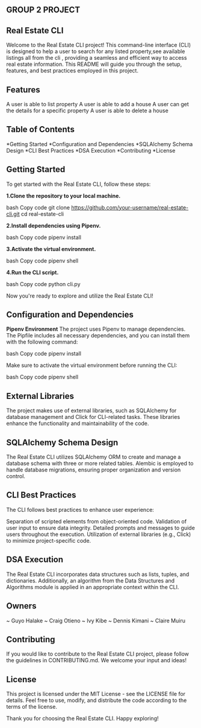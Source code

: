 ## GROUP 2 PROJECT ##

## Real Estate CLI ##
Welcome to the Real Estate CLI project! This command-line interface (CLI) is designed to help a user to search for any listed property,see available listings all from the cli , providing a seamless and efficient way to access real estate information. This README will guide you through the setup, features, and best practices employed in this project.

## Features
A user is able to list property
A user is able to add a house
A user can get the details for a specific property
A user is able to delete a house 
## Table of Contents ##
*Getting Started
*Configuration and Dependencies
*SQLAlchemy Schema Design
*CLI Best Practices
*DSA Execution
*Contributing
*License

## Getting Started ##
To get started with the Real Estate CLI, follow these steps:

**1.Clone the repository to your local machine.**

bash
Copy code
git clone https://github.com/your-username/real-estate-cli.git
cd real-estate-cli

**2.Install dependencies using Pipenv.**

bash
Copy code
pipenv install

**3.Activate the virtual environment.**

bash
Copy code
pipenv shell

**4.Run the CLI script.**

bash
Copy code
python cli.py

Now you're ready to explore and utilize the Real Estate CLI!

## Configuration and Dependencies ##
**Pipenv Environment**
The project uses Pipenv to manage dependencies. The Pipfile includes all necessary dependencies, and you can install them with the following command:

bash
Copy code
pipenv install

Make sure to activate the virtual environment before running the CLI:

bash
Copy code
pipenv shell

## External Libraries ##
The project makes use of external libraries, such as SQLAlchemy for database management and Click for CLI-related tasks. These libraries enhance the functionality and maintainability of the code.

## SQLAlchemy Schema Design ##
The Real Estate CLI utilizes SQLAlchemy ORM to create and manage a database schema with three or more related tables. Alembic is employed to handle database migrations, ensuring proper organization and version control.

## CLI Best Practices ##
The CLI follows best practices to enhance user experience:

Separation of scripted elements from object-oriented code.
Validation of user input to ensure data integrity.
Detailed prompts and messages to guide users throughout the execution.
Utilization of external libraries (e.g., Click) to minimize project-specific code.

## DSA Execution ##
The Real Estate CLI incorporates data structures such as lists, tuples, and dictionaries. Additionally, an algorithm from the Data Structures and Algorithms module is applied in an appropriate context within the CLI.

## Owners ##
~ Guyo Halake
~ Craig Otieno
~ Ivy Kibe
~ Dennis Kimani
~ Claire Muiru


## Contributing ##
If you would like to contribute to the Real Estate CLI project, please follow the guidelines in CONTRIBUTING.md. We welcome your input and ideas!

## License ##
This project is licensed under the MIT License - see the LICENSE file for details. Feel free to use, modify, and distribute the code according to the terms of the license.

Thank you for choosing the Real Estate CLI. Happy exploring!




